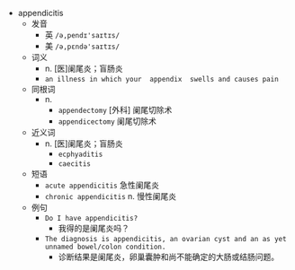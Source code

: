 - appendicitis
  - 发音
    - 英 `/ə,pendɪ'saɪtɪs/`
    - 美 `/ə,pɛndə'saɪtɪs/`
  - 词义
    - n. [医]阑尾炎；盲肠炎
    - `an illness in which your  appendix  swells and causes pain`
  - 同根词
    - n.
      - `appendectomy` [外科] 阑尾切除术
      - `appendicectomy` 阑尾切除术
  - 近义词
    - n. [医]阑尾炎；盲肠炎
      - `ecphyaditis`
      - `caecitis`
  - 短语
    - `acute appendicitis` 急性阑尾炎 
    - `chronic appendicitis` n. 慢性阑尾炎 
  - 例句
    - `Do I have appendicitis?`
      - 我得的是阑尾炎吗？
    - `The diagnosis is appendicitis, an ovarian cyst and an as yet unnamed bowel/colon condition.`
      - 诊断结果是阑尾炎，卵巢囊肿和尚不能确定的大肠或结肠问题。

